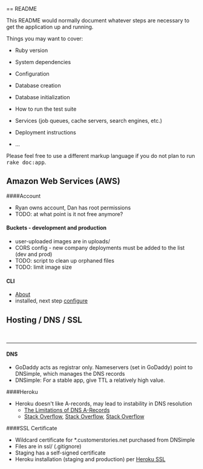 == README

This README would normally document whatever steps are necessary to get the
application up and running.

Things you may want to cover:

* Ruby version

* System dependencies

* Configuration

* Database creation

* Database initialization

* How to run the test suite

* Services (job queues, cache servers, search engines, etc.)

* Deployment instructions

* ...


Please feel free to use a different markup language if you do not plan to run
<tt>rake doc:app</tt>.

## Amazon Web Services (AWS)
####Account
- Ryan owns account, Dan has root permissions
- TODO: at what point is it not free anymore?

#### Buckets - development and production
- user-uploaded images are in uploads/
- CORS config - new company deployments must be added to the list (dev and prod)
- TODO: script to clean up orphaned files
- TODO: limit image size

#### CLI
- [About](http://docs.aws.amazon.com/cli/latest/userguide/cli-chap-welcome.html)
- installed, next step [configure](http://docs.aws.amazon.com/cli/latest/userguide/cli-chap-getting-started.html)

## Hosting / DNS / SSL
<br>
<hr>

#### DNS
- GoDaddy acts as registrar only. Nameservers (set in GoDaddy) point to DNSimple, which manages the DNS records
- DNSimple: For a stable app, give TTL a relatively high value.

####Heroku
- Heroku doesn't like A-records, may lead to instability in DNS resolution
	- [The Limitations of DNS A-Records](https://devcenter.heroku.com/articles/apex-domains)
	- [Stack Overflow](http://stackoverflow.com/questions/13478008/heroku-godaddy-naked-domain), [Stack Overflow](http://stackoverflow.com/questions/11492563/heroku-godaddy-send-naked-domain-to-www), [Stack Overflow](http://stackoverflow.com/questions/16022324/how-to-setup-dns-for-an-apex-domain-no-www-pointing-to-a-heroku-app)
	
####SSL Certificate
- Wildcard certificate for *.customerstories.net purchased from DNSimple
- Files are in ssl/ (.gitignore)
- Staging has a self-signed certificate
- Heroku installation (staging and production) per [Heroku SSL](https://devcenter.heroku.com/articles/ssl-beta)





